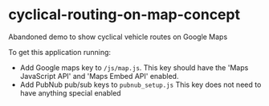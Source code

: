 # cyclical-routing-on-map-concept

Abandoned demo to show cyclical vehicle routes on Google Maps

To get this application running:

* Add Google maps key to `/js/map.js`.  This key should have the 'Maps JavaScript API' and 'Maps Embed API' enabled.
* Add PubNub pub/sub keys to `pubnub_setup.js` This key does not need to have anything special enabled

